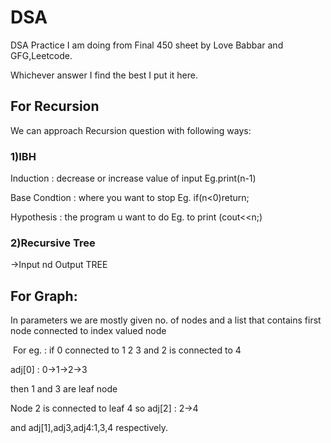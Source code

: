 # DSA

DSA Practice  I am doing from Final 450 sheet by Love Babbar and GFG,Leetcode.

Whichever answer I find the best I put it here.

## For Recursion

We can approach Recursion question with following ways:

### 1)IBH

Induction : decrease or increase value of input Eg.print(n-1)

Base Condtion : where you want to stop Eg. if(n<0)return;

Hypothesis : the program u want  to do Eg. to print (cout<<n;)

### 2)Recursive Tree

->Input nd Output TREE

## For Graph:

In parameters we are mostly given no. of nodes and a list that contains first node connected to index valued node

<img src=""> 
For eg. : if 0 connected to 1 2 3 and 2 is connected to 4

adj[0] : 0->1->2->3

then 1 and 3 are leaf node

Node 2 is connected to leaf 4 so adj[2] : 2->4

and adj[1],adj3,adj4:1,3,4 respectively.
